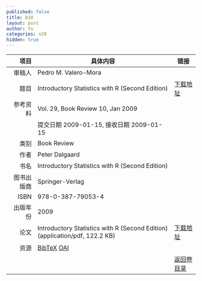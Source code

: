 ```yaml
---
published: false
title: b10
layout: post
author: Yu
categories: v29
hidden: true
---
```


| 项目 | 具体内容 | 链接 |
|---:|---|---|
| 审稿人 | Pedro M. Valero-Mora| |
| 题目 |Introductory Statistics with R (Second Edition) | [下载地址](http://www.jstatsoft.org/v29/b10/paper) |
| 参考资料 |Vol. 29, Book Review 10, Jan 2009 | |
| | 提交日期 2009-01-15, 接收日期 2009-01-15| | 
| 类别 | Book Review| |
| 作者 | Peter Dalgaard| |
| 书名| Introductory Statistics with R (Second Edition)| |
| 图书出版商 | Springer-Verlag| |
| ISBN | 978-0-387-79053-4| |
| 出版年份 | 2009| |
| 论文 | Introductory Statistics with R (Second Edition)  (application/pdf, 122.2 KB)| [下载地址](http://www.jstatsoft.org/v29/b10/paper) |
| 资源 | [BibTeX](http://www.jstatsoft.org/v29/b10/bibtex) [OAI](http://www.jstatsoft.org/oai?verb=GetRecord&identifier=oai.jstatsoft/v29/b10&prefix=oai_dc)| |
| |  | [返回卷目录]({{site.baseurl}}/volume/v29.html) |